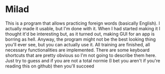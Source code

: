 # Milad
This is a program that allows practicing foreign words (basically English).
I actually made it usable, but I'm done with it. When I had started making it I thought it'd be interesting but, as it turned out, making GUI for an app is borring as hell. Anyway, the program might not be the best looking thing you'll ever see, but you can actually use it. All training are finished, all necessary functionalities are implemented. There are some keyboard shortcuts that are pretty obvious so I'm not going to describe them here. Just try to guess and if you are not a total normie (I bet you aren't if you're reading this on github) then you'll succeed
